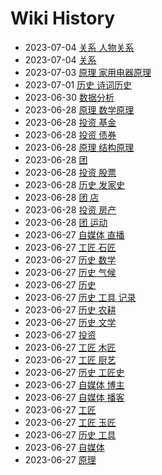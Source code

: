 # Wiki History

- 2023-07-04        [关系 人物关系](/0036_关系_人物关系)
- 2023-07-04        [关系](/0035_关系)
- 2023-07-03        [原理 家用电器原理](/0034_原理_家用电器原理)
- 2023-07-01        [历史 诗词历史](/0033_历史_诗词历史)
- 2023-06-30        [数据分析](/0032_数据分析)
- 2023-06-28        [原理 数学原理](/0025_原理_数学原理)
- 2023-06-28        [投资 基金](/0028_投资_基金)
- 2023-06-28        [投资 债券](/0029_投资_债券)
- 2023-06-28        [原理 结构原理](/0024_原理_结构原理)
- 2023-06-28        [团](/0023_团)
- 2023-06-28        [投资 股票](/0026_投资_股票)
- 2023-06-28        [历史 发家史](/0031_历史_发家史)
- 2023-06-28        [团 店](/0022_团_店)
- 2023-06-28        [投资 房产](/0027_投资_房产)
- 2023-06-28        [团 运动](/0030_团_运动)
- 2023-06-27        [自媒体 直播](/0013_自媒体_直播)
- 2023-06-27        [工匠 石匠](/0018_工匠_石匠)
- 2023-06-27        [历史 数学](/0020_历史_数学)
- 2023-06-27        [历史 气候](/0006_历史_气候)
- 2023-06-27        [历史](/0003_历史)
- 2023-06-27        [历史 工具 记录](/0005_历史_工具_记录)
- 2023-06-27        [历史 农耕](/0007_历史_农耕)
- 2023-06-27        [历史 文学](/0008_历史_文学)
- 2023-06-27        [投资](/0010_投资)
- 2023-06-27        [工匠 木匠](/0017_工匠_木匠)
- 2023-06-27        [工匠 厨艺](/0021_工匠_厨艺)
- 2023-06-27        [历史 工匠史](/0016_历史_工匠史)
- 2023-06-27        [自媒体 博主](/0012_自媒体_博主)
- 2023-06-27        [自媒体 播客](/0014_自媒体_播客)
- 2023-06-27        [工匠](/0015_工匠)
- 2023-06-27        [工匠 玉匠](/0019_工匠_玉匠)
- 2023-06-27        [历史 工具](/0004_历史_工具)
- 2023-06-27        [自媒体](/0011_自媒体)
- 2023-06-27        [原理](/0009_原理)
